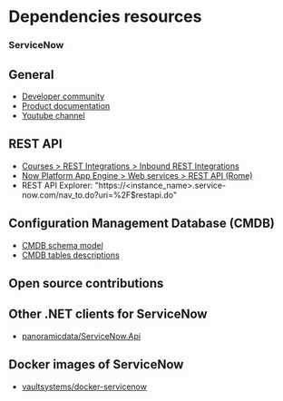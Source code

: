 # Dependencies resources

### ServiceNow

## General

* [Developer community](https://community.servicenow.com/community?id=community_forum&sys_id=75291a2ddbd897c068c1fb651f9619f3)
* [Product documentation](https://docs.servicenow.com/)
* [Youtube channel](https://www.youtube.com/channel/UCdXorgCT87YlFRN9n8oJ7_A)

## REST API

* [Courses > REST Integrations > Inbound REST Integrations](
https://developer.servicenow.com/dev.do#!/learn/courses/rome/app_store_learnv2_rest_rome_rest_integrations/app_store_learnv2_rest_rome_inbound_rest_integrations/app_store_learnv2_rest_rome_adding_security_to_inbound_requests)
* [Now Platform App Engine > Web services > REST API (Rome)](
https://docs.servicenow.com/bundle/rome-application-development/page/integrate/inbound-rest/concept/c_RESTAPI.html)
* REST API Explorer: "https://<instance_name>.service-now.com/nav_to.do?uri=%2F$restapi.do"

## Configuration Management Database (CMDB)

* [CMDB schema model](https://docs.servicenow.com/bundle/rome-servicenow-platform/page/product/configuration-management/concept/c_ConfigurationManagementDatabase.html)
* [CMDB tables descriptions](https://docs.servicenow.com/bundle/rome-servicenow-platform/page/product/configuration-management/reference/cmdb-tables-details.html)

## Open source contributions

## Other .NET clients for ServiceNow

* [panoramicdata/ServiceNow.Api](https://github.com/panoramicdata/ServiceNow.Api)

## Docker images of ServiceNow

* [vaultsystems/docker-servicenow](https://github.com/vaultsystems/docker-servicenow)
